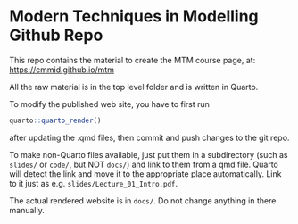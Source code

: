 # Modern Techniques in Modelling Github Repo

This repo contains the material to create the MTM course page, at: <https://cmmid.github.io/mtm>

All the raw material is in the top level folder and is written in Quarto.

To modify the published web site, you have to first run

``` r
quarto::quarto_render()
```

after updating the .qmd files, then commit and push changes to the git repo.

To make non-Quarto files available, just put them in a subdirectory (such as `slides/` or `code/`, but NOT `docs/`) and link to them from a qmd file. Quarto will detect the link and move it to the appropriate place automatically. Link to it just as e.g. `slides/Lecture_01_Intro.pdf`.

The actual rendered website is in `docs/`. Do not change anything in there manually.
